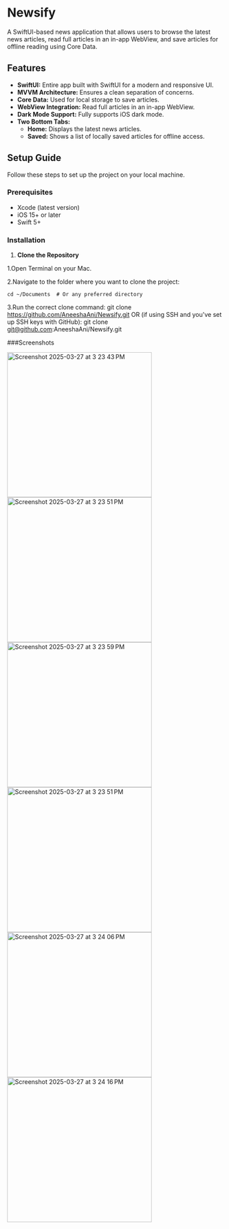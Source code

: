 # Newsify

A SwiftUI-based news application that allows users to browse the latest news articles, read full articles in an in-app WebView, and save articles for offline reading using Core Data.

## Features

- **SwiftUI:** Entire app built with SwiftUI for a modern and responsive UI.
-  **MVVM Architecture:** Ensures a clean separation of concerns.
- **Core Data:** Used for local storage to save articles.
- **WebView Integration:** Read full articles in an in-app WebView.
- **Dark Mode Support:** Fully supports iOS dark mode.
- **Two Bottom Tabs:**
  - **Home:** Displays the latest news articles.
  - **Saved:** Shows a list of locally saved articles for offline access.

## Setup Guide

Follow these steps to set up the project on your local machine.

### Prerequisites

- Xcode (latest version)
- iOS 15+ or later
- Swift 5+

### Installation
1. **Clone the Repository**

  1.Open Terminal on your Mac.
  
  2.Navigate to the folder where you want to clone the project:
  
    cd ~/Documents  # Or any preferred directory
  3.Run the correct clone command:
   git clone https://github.com/AneeshaAni/Newsify.git
   OR (if using SSH and you've set up SSH keys with GitHub):
   git clone git@github.com:AneeshaAni/Newsify.git


###Screenshots


<img width="336" alt="Screenshot 2025-03-27 at 3 23 43 PM" src="https://github.com/user-attachments/assets/866d4759-03f2-46d2-8759-7cda87127c91" />

<img width="336" alt="Screenshot 2025-03-27 at 3 23 51 PM" src="https://github.com/user-attachments/assets/ee84cdc4-2e5e-4120-af3e-c693ea63a1dc" />

<img width="336" alt="Screenshot 2025-03-27 at 3 23 59 PM" src="https://github.com/user-attachments/assets/6c330042-196c-4f68-82f4-ce247351d73d" />

<img width="336" alt="Screenshot 2025-03-27 at 3 23 51 PM" src="https://github.com/user-attachments/assets/72338c32-4921-4e55-a3f2-ec4a185e8964" />

<img width="336" alt="Screenshot 2025-03-27 at 3 24 06 PM" src="https://github.com/user-attachments/assets/48234ec9-36a5-41d5-9845-be84a758f945" />

<img width="336" alt="Screenshot 2025-03-27 at 3 24 16 PM" src="https://github.com/user-attachments/assets/54ddec88-5210-443c-88d9-20e3c375a289" />




